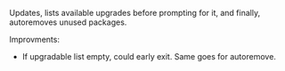 Updates, lists available upgrades before prompting for it, and finally, autoremoves unused packages.

Improvments:
 - If upgradable list empty, could early exit. Same goes for autoremove.

